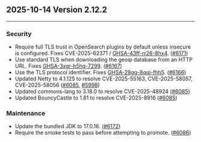 ## 2025-10-14 Version 2.12.2

---

### Security

* Require full TLS trust in OpenSearch plugins by default unless insecure is configured. Fixes CVE-2025-62371 / [GHSA-43ff-rr26-8hx4](https://github.com/opensearch-project/data-prepper/security/advisories/GHSA-43ff-rr26-8hx4). ([#6171](https://github.com/opensearch-project/data-prepper/pull/6171))
* Use standard TLS when downloading the geoip database from an HTTP URL. Fixes [GHSA-3xgr-h5hq-7299](https://github.com/opensearch-project/data-prepper/security/advisories/GHSA-3xgr-h5hq-7299). ([#6167](https://github.com/opensearch-project/data-prepper/pull/6167))
* Use the TLS protocol identifier. Fixes [GHSA-28gg-8qqj-fhh5](https://github.com/opensearch-project/data-prepper/security/advisories/GHSA-28gg-8qqj-fhh5). ([#6166](https://github.com/opensearch-project/data-prepper/pull/6166))
* Updated Netty to 4.1.125 to resolve CVE-2025-55163, CVE-2025-58057, CVE-2025-58056 ([#6085](https://github.com/opensearch-project/data-prepper/pull/6085), [#5998](https://github.com/opensearch-project/data-prepper/pull/5998))
* Updated commons-lang to 3.18.0 to resolve CVE-2025-48924 ([#6085](https://github.com/opensearch-project/data-prepper/pull/6085))
* Updated BouncyCastle to 1.81 to resolve CVE-2025-8916 ([#6085](https://github.com/opensearch-project/data-prepper/pull/6085))

### Maintenance

* Update the bundled JDK to 17.0.16. ([#6172](https://github.com/opensearch-project/data-prepper/pull/6172))
* Require the smoke tests to pass before attempting to promote. ([#6086](https://github.com/opensearch-project/data-prepper/pull/6086))

